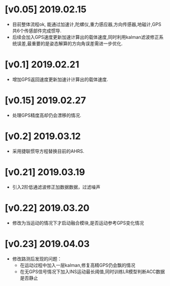 # [v0.05] 2019.02.15
- 目前整体流程ok, 能通过加速计,陀螺仪,重力感应器,方向传感器,地磁计,GPS 共6个传感部件完成惯导.
- 后续会加入GPS速度更新加速计算出的载体速度,同时利用kalman滤波修正系统误差,最重要的是姿态解算的方向角误差需进一步优化.

# [v0.1] 2019.02.21
- 增加GPS返回速度更新加速计计算出的载体速度.

# [v0.15] 2019.02.27
- 处理GPS精度高却仍会漂移的情况.

# [v0.2] 2019.03.12
- 采用捷联惯导方程替换目前的AHRS.

# [v0.21] 2019.03.19
- 引入2阶低通滤波修正加数据数据，过滤噪声

# [v0.22] 2019.03.20
- 修改为当运动的情况下才启动融合模块,是否运动参考GPS变化情况

# [v0.23] 2019.04.03
- 修改路测后发现的问题：
  - 在运动过程中加入一层kalman,修复高精GPS仍会飘的情况
  - 在无GPS信号情况下加入INS运动最长阈值,同时训练LR模型判断ACC数据是否静止